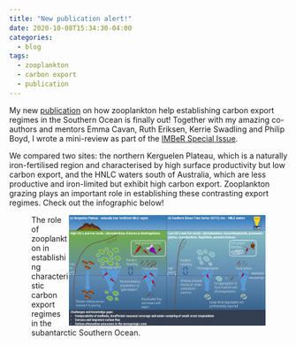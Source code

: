 ```yaml
---
title: "New publication alert!"
date: 2020-10-08T15:34:30-04:00
categories:
  - blog
tags:
  - zooplankton
  - carbon export
  - publication
---
```

My new [publication](https://www.frontiersin.org/articles/10.3389/fmars.2020.567917/full) on how zooplankton help establishing carbon export regimes in the Southern Ocean is finally out! Together with my amazing co-authors and mentors Emma Cavan, Ruth Eriksen, Kerrie Swadling and Philip Boyd, I wrote a mini-review as part of the [IMBeR Special Issue](https://www.frontiersin.org/research-topics/11599/integrated-marine-biosphere-research-ocean-sustainability-under-global-change-for-the-benefit-of-soc#articles). 

We compared two sites: the northern Kerguelen Plateau, which is a naturally iron-fertilised region and characterised by high surface productivity but low carbon export, and the HNLC waters south of Australia, which are less productive and iron-limited but exhibit high carbon export. Zooplankton grazing plays an important role in establishing these contrasting export regimes. Check out the infographic below!

<figure>
   <img src="/assets/images/Infographic_final_version.jpg" style="float: right;" height = "200" alt="">
   <figcaption>The role of zooplankton in establishing characteristic carbon export regimes in the subantarctic Southern Ocean.</figcaption>
</figure>
